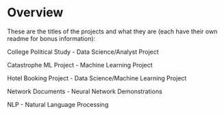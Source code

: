 # Overview
These are the titles of the projects and what they are (each have their own readme for bonus information):

College Political Study - Data Science/Analyst Project 

Catastrophe ML Project - Machine Learning Project 

Hotel Booking Project - Data Science/Machine Learning Project

Network Documents - Neural Network Demonstrations

NLP - Natural Language Processing 
